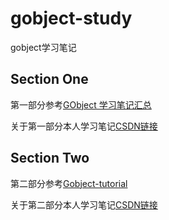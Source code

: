 # gobject-study
gobject学习笔记

## Section One

第一部分参考[GObject 学习笔记汇总](http://garfileo.is-programmer.com/categories/6934/posts)

关于第一部分本人学习笔记[CSDN链接](https://blog.csdn.net/Creationyang/article/details/119919478)

## Section Two

第二部分参考[Gobject-tutorial](https://github.com/ToshioCP/Gobject-tutorial)

关于第二部分本人学习笔记[CSDN链接](https://blog.csdn.net/Creationyang/article/details/128460144)
